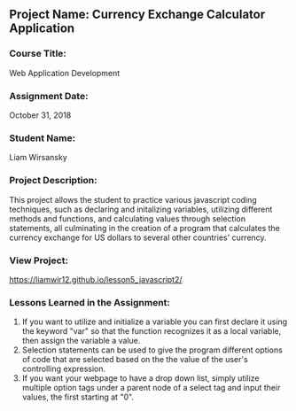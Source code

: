 ## Project Name:  Currency Exchange Calculator Application

### Course Title:
Web Application Development

### Assignment Date:  
October 31, 2018

### Student Name:  
Liam Wirsansky

### Project Description:
This project allows the student to practice various javascript coding techniques, such as declaring and initalizing variables, utilizing different methods and functions, and calculating values through selection statements, all culminating in the creation of a program that calculates the currency exchange for US dollars to several other countries' currency. 

### View Project:
https://liamwir12.github.io/lesson5_javascript2/

### Lessons Learned in the Assignment:
1. If you want to utilize and initialize a variable you can first declare it using the keyword "var" so that the function recognizes it as a local variable, then assign the variable a value.
2. Selection statements can be used to give the program different options of code that are selected based on the the value of the user's controlling expression.
3. If you want your webpage to have a drop down list, simply utilize multiple option tags under a parent node of a select tag and input their values, the first starting at "0".

